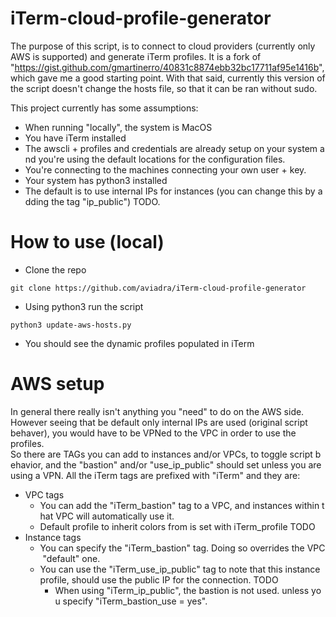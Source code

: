 # iTerm-cloud-profile-generator

The purpose of this script, is to connect to cloud providers (currently only AWS is supported) and generate iTerm profiles.
It is a fork of "https://gist.github.com/gmartinerro/40831c8874ebb32bc17711af95e1416b", which gave me a good starting point. With that said, currently this version of the script doesn't change the hosts file, so that it can be ran without sudo.

This project currently has some assumptions:
- When running "locally", the system is MacOS
- You have iTerm installed
- The awscli + profiles and credentials are already setup on your system and you're using the default locations for the configuration files.
- You're connecting to the machines connecting your own user + key.
- Your system has python3 installed
- The default is to use internal IPs for instances (you can change this by adding the tag "ip_public") TODO.

# How to use (local)
- Clone the repo

`git clone https://github.com/aviadra/iTerm-cloud-profile-generator`
- Using python3 run the script

`python3 update-aws-hosts.py`
- You should see the dynamic profiles populated in iTerm

# AWS setup
In general there really isn't anything you "need" to do on the AWS side. However seeing that be default only internal IPs are used (original script behaver), you would have to be VPNed to the VPC in order to use the profiles. So there are TAGs you can add to instances and/or VPCs, to toggle script behavior, and the "bastion" and/or "use_ip_public" should set unless you are using a VPN.
All the iTerm tags are prefixed with "iTerm" and they are:
- VPC tags
  - You can add the "iTerm_bastion" tag to a VPC, and instances within that VPC will automatically use it.
  - Default profile to inherit colors from is set with iTerm_profile TODO
- Instance tags
  - You can specify the "iTerm_bastion" tag. Doing so overrides the VPC "default" one.
  - You can use the "iTerm_use_ip_public" tag to note that this instance profile, should use the public IP for the connection. TODO
    - When using "iTerm_ip_public", the bastion is not used. unless you specify "iTerm_bastion_use = yes".
